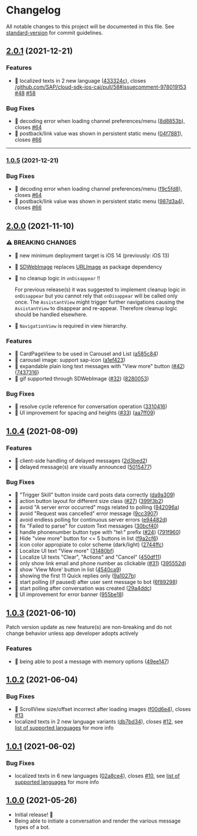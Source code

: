 # Changelog

All notable changes to this project will be documented in this file. See [standard-version](https://github.com/conventional-changelog/standard-version) for commit guidelines.

## [2.0.1](https://github.com/SAP/cloud-sdk-ios-cai/compare/2.0.0...2.0.1) (2021-12-21)

### Features

* 🎸 localized texts in 2 new language ([433324c](https://github.com/SAP/cloud-sdk-ios-cai/commit/433324cad8e175b2629cb7390e7a09c9c7bcd066)), closes [/github.com/SAP/cloud-sdk-ios-cai/pull/58#issuecomment-978019153](https://github.com/SAP//github.com/SAP/cloud-sdk-ios-cai/pull/58/issues/issuecomment-978019153) [#48](https://github.com/SAP/cloud-sdk-ios-cai/issues/48) [#58](https://github.com/SAP/cloud-sdk-ios-cai/issues/58)

### Bug Fixes

* 🐛 decoding error when loading channel preferences/menu ([8d8853b](https://github.com/SAP/cloud-sdk-ios-cai/commit/8d8853b8ff65e3e945ff0ac67011c19ae900b2e2)), closes [#64](https://github.com/SAP/cloud-sdk-ios-cai/issues/64)
* 🐛 postback/link value was shown in persistent static menu ([04f7881](https://github.com/SAP/cloud-sdk-ios-cai/commit/04f788125fd50864e6bd7d904dc432a96186c05c)), closes [#66](https://github.com/SAP/cloud-sdk-ios-cai/issues/66)
---

### [1.0.5](https://github.com/SAP/cloud-sdk-ios-cai/compare/1.0.4...1.0.5) (2021-12-21)

### Bug Fixes

* 🐛 decoding error when loading channel preferences/menu ([f9c5fd8](https://github.com/SAP/cloud-sdk-ios-cai/commit/f9c5fd8fe3bbf50ce27e0595fccc2295604d0162)), closes [#64](https://github.com/SAP/cloud-sdk-ios-cai/issues/64)
* 🐛 postback/link value was shown in persistent static menu ([987d3a4](https://github.com/SAP/cloud-sdk-ios-cai/commit/987d3a400886845258bbe882417dc8dcb5059001)), closes [#66](https://github.com/SAP/cloud-sdk-ios-cai/issues/66)

## [2.0.0](https://github.com/SAP/cloud-sdk-ios-cai/compare/1.0.4...2.0.0) (2021-11-10)

### ⚠ BREAKING CHANGES

* 🧨 new minimum deployment target is iOS 14 (previously: iOS 13)
* 🧨 [SDWebImage](https://github.com/SDWebImage/SDWebImage) replaces [URLImage](https://github.com/dmytro-anokhin/url-image) as package dependency 
* 🧨 no cleanup logic in `onDisappear` !! 

  For previous release(s) it was suggested to implement cleanup logic in `onDisappear` but you cannot rely that `onDisappear` will be called only once. The `AssistantView` might trigger further navigations causing the `AssistantView` to disappear and re-appear. Therefore cleanup logic should be handled elsewhere.
* 🧨 `NavigationView` is required in view hierarchy.

### Features

* 🎸 CardPageView to be used in Carousel and List ([a585c84](https://github.com/SAP/cloud-sdk-ios-cai/commit/a585c84cc16125263424f7b4fbc7d373d986ca6c))
* 🎸 carousel image: support sap-icon ([a1ef423](https://github.com/SAP/cloud-sdk-ios-cai/commit/a1ef423dcd6bd7b020809ec2e9567e8e3e2a13d5))
* 🎸 expandable plain long text messages with "View more" button ([#42](https://github.com/SAP/cloud-sdk-ios-cai/issues/42)) ([7437316](https://github.com/SAP/cloud-sdk-ios-cai/commit/7437316fee74f8bee11a9fbe1a902dc0f27b026c))
* 🎸 gif supported through SDWebImage ([#32](https://github.com/SAP/cloud-sdk-ios-cai/issues/32)) ([8280053](https://github.com/SAP/cloud-sdk-ios-cai/commit/8280053136dc4bebfd3f0aaa2009feace77c9bcf))


### Bug Fixes

* 🐛 resolve cycle reference for conversation operation ([3310416](https://github.com/SAP/cloud-sdk-ios-cai/commit/331041683d504fa4a29792e2bd8581f51f113ebf))
* 🐛 UI improvement for spacing and heights ([#33](https://github.com/SAP/cloud-sdk-ios-cai/issues/33)) ([aa7ff09](https://github.com/SAP/cloud-sdk-ios-cai/commit/aa7ff09212a07e1c60cc7f7012e9968485141774))

## [1.0.4](https://github.com/SAP/cloud-sdk-ios-cai/compare/1.0.3...1.0.4) (2021-08-09)

### Features

* 🎸 client-side handling of delayed messages ([2d3bed2](https://github.com/SAP/cloud-sdk-ios-cai/commit/2d3bed279e16c2184de224fef2cd99b057abab1c))
* 🎸 delayed message(s) are visually announced ([5015477](https://github.com/SAP/cloud-sdk-ios-cai/commit/5015477c39c54a03f1180b7291f773eede1fb2c2))


### Bug Fixes

* 🐛 "Trigger Skill" button inside card posts data correctly ([da9a309](https://github.com/SAP/cloud-sdk-ios-cai/commit/da9a3098048a38707287050b3041d50da525a16b))
* 🐛 action button layout for different size class ([#27](https://github.com/SAP/cloud-sdk-ios-cai/issues/27)) ([399f3b2](https://github.com/SAP/cloud-sdk-ios-cai/commit/399f3b29addb72b4a07bc84628c61aefc8fb8fcf))
* 🐛 avoid "A server error occurred" msgs related to polling ([942096a](https://github.com/SAP/cloud-sdk-ios-cai/commit/942096ae5832cfea3c2229846010a480cfe496d6))
* 🐛 avoid "Request was cancelled" error message ([9cc3907](https://github.com/SAP/cloud-sdk-ios-cai/commit/9cc3907c1ebf84d15b6bfb9858c64af1ef422fca))
* 🐛 avoid endless polling for continuous server errors ([e94482d](https://github.com/SAP/cloud-sdk-ios-cai/commit/e94482dda5ac4fb12b96031c599f53b10eec2b76))
* 🐛 fix "Failed to parse" for custom Text messages ([30bcf40](https://github.com/SAP/cloud-sdk-ios-cai/commit/30bcf40e88450da76b43dcba6effa176cae879d8))
* 🐛 handle phonenumber button type with "tel:" prefix ([#24](https://github.com/SAP/cloud-sdk-ios-cai/issues/24)) ([791f960](https://github.com/SAP/cloud-sdk-ios-cai/commit/791f9601511f0084d595f57faaba77c807900fcf))
* 🐛 Hide "view more" button for <= 5 buttons in list ([f9a2cf6](https://github.com/SAP/cloud-sdk-ios-cai/commit/f9a2cf6c44cb2006a7453b4e734a258181daad0b))
* 🐛 icon color appropiate to color scheme (dark/light) ([2744ffc](https://github.com/SAP/cloud-sdk-ios-cai/commit/2744ffca468fa5804b9feb1252659a0aeadb6f49))
* 🐛 Localize UI text "View more" ([31480bf](https://github.com/SAP/cloud-sdk-ios-cai/commit/31480bfac84b73d1b97805c879f2aada96ef27ef))
* 🐛 Localize UI texts "Clear", "Actions" and "Cancel" ([450df11](https://github.com/SAP/cloud-sdk-ios-cai/commit/450df11afb2f7f689067b3a54bac855204e27a94))
* 🐛 only show link email and phone number as clickable ([#31](https://github.com/SAP/cloud-sdk-ios-cai/issues/31)) ([395552d](https://github.com/SAP/cloud-sdk-ios-cai/commit/395552dce33c7a58187179071a581d2b057a7877))
* 🐛 show 'View More' button in list ([4540ca9](https://github.com/SAP/cloud-sdk-ios-cai/commit/4540ca98e5adf74cf9eb8040abc79617f20e9e65))
* 🐛 showing the first 11 Quick replies only ([9a1027b](https://github.com/SAP/cloud-sdk-ios-cai/commit/9a1027bd5f1ffb8436f5018c7a5c35c4df732852))
* 🐛 start polling (if paused) after user sent message to bot ([6f89298](https://github.com/SAP/cloud-sdk-ios-cai/commit/6f8929812c34add5d23ed23cfab5de73d5055aa8))
* 🐛 start polling after conversation was created ([29a4ddc](https://github.com/SAP/cloud-sdk-ios-cai/commit/29a4ddca1d18788a45ce10a62c377473fdf4b8b2))
* 🐛 UI improvement for error banner ([955be18](https://github.com/SAP/cloud-sdk-ios-cai/commit/955be18eecbc308e281df885f525afb2d3657079))

## [1.0.3](https://github.com/SAP/cloud-sdk-ios-cai/compare/1.0.2...1.0.3) (2021-06-10)

Patch version update as new feature(s) are non-breaking and do not change behavior unless app developer adopts actively

### Features

* 🎸 being able to post a message with memory options ([49ee147](https://github.com/SAP/cloud-sdk-ios-cai/commit/49ee147fe06b4a9c88ae9540362aa49259c30da4))

## [1.0.2](https://github.com/SAP/cloud-sdk-ios-cai/compare/1.0.1...1.0.2) (2021-06-04)

### Bug Fixes

* 🐛 ScrollView size/offset incorrect after loading images ([f00d6e4](https://github.com/SAP/cloud-sdk-ios-cai/commit/f00d6e44e97c858c65c027492d2169d3f7078c29)), closes [#13](https://github.com/SAP/cloud-sdk-ios-cai/issues/13)
* localized texts in 2 new language variants ([db7bd34](https://github.com/SAP/cloud-sdk-ios-cai/commit/db7bd34b402cd597271506a0c05891c8a0e8ed62)), closes [#12](https://github.com/SAP/cloud-sdk-ios-cai/issues/12), see [list of supported languages](https://github.com/SAP/cloud-sdk-ios-cai/pull/12#issuecomment-854896610) for more info

## [1.0.1](https://github.com/SAP/cloud-sdk-ios-cai/compare/1.0.0...1.0.1) (2021-06-02)

### Bug Fixes

* localized texts in 6 new languages ([02a8ce4](https://github.com/SAP/cloud-sdk-ios-cai/commit/02a8ce4d5cf63bd32396fead347f2be86a4eeadf)), closes [#10](https://github.com/SAP/cloud-sdk-ios-cai/issues/10), see [list of supported languages](https://github.com/SAP/cloud-sdk-ios-cai/pull/10#issuecomment-853270881) for more info

## [1.0.0](https://github.com/SAP/cloud-sdk-ios-cai/releases/tag/1.0.0) (2021-05-26)

- Initial release! 🎉
- Being able to initiate a conversation and render the various message types of a bot.
